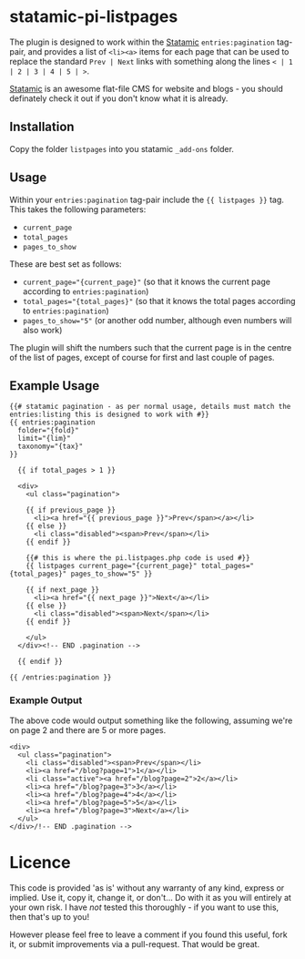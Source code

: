# statamic-pi-listpages

The plugin is designed to work within the [Statamic](http://www.statamic.com) `entries:pagination` tag-pair, and provides a list of `<li><a>` items for each page that can be used to replace the standard `Prev | Next` links with something along the lines `< | 1 | 2 | 3 | 4 | 5 | >`.

[Statamic](http://statamic.com) is an awesome flat-file CMS for website and blogs - you should definately check it out if you don't know what it is already.

## Installation

Copy the folder `listpages` into you statamic `_add-ons` folder.

## Usage

Within your `entries:pagination` tag-pair include the `{{ listpages }}` tag.
This takes the following parameters:
- `current_page`
- `total_pages`
- `pages_to_show`

These are best set as follows:
- `current_page="{current_page}"` (so that it knows the current page according to `entries:pagination`)
- `total_pages="{total_pages}"` (so that it knows the total pages according to `entries:pagination`)
- `pages_to_show="5"` (or another odd number, although even numbers will also work)

The plugin will shift the numbers such that the current page is in the centre of the list of pages, except of course for first and last couple of pages.

## Example Usage

    {{# statamic pagination - as per normal usage, details must match the entries:listing this is designed to work with #}}
    {{ entries:pagination
      folder="{fold}"
      limit="{lim}"
      taxonomy="{tax}"
    }}
    
      {{ if total_pages > 1 }}
    
      <div>
        <ul class="pagination">
        
        {{ if previous_page }}
          <li><a href="{{ previous_page }}">Prev</span></a></li>
        {{ else }}
          <li class="disabled"><span>Prev</span></li>
        {{ endif }}
    
        {{# this is where the pi.listpages.php code is used #}}
        {{ listpages current_page="{current_page}" total_pages="{total_pages}" pages_to_show="5" }}
      
        {{ if next_page }}
          <li><a href="{{ next_page }}">Next</a></li>
        {{ else }}
          <li class="disabled"><span>Next</span></li>
        {{ endif }}
        
        </ul>
      </div><!-- END .pagination -->
    
      {{ endif }}
    
    {{ /entries:pagination }}

### Example Output

The above code would output something like the following, assuming we're on page 2 and there are 5 or more pages.

    <div>
      <ul class="pagination">
        <li class="disabled"><span>Prev</span></li>
        <li><a href="/blog?page=1">1</a></li>
        <li class="active"><a href="/blog?page=2">2</a></li>
        <li><a href="/blog?page=3">3</a></li>
        <li><a href="/blog?page=4">4</a></li>
        <li><a href="/blog?page=5">5</a></li>
        <li><a href="/blog?page=3">Next</a></li>
      </ul>
    </div>/!-- END .pagination -->
    
# Licence

This code is provided 'as is' without any warranty of any kind, express or implied. Use it, copy it, change it, or don't... Do with it as you will entirely at your own risk. I have *not* tested this thoroughly - if you want to use this, then that's up to you!

However please feel free to leave a comment if you found this useful, fork it, or submit improvements via a pull-request. That would be great.
